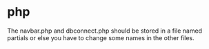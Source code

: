 # php
The navbar.php and dbconnect.php should be stored in a file named partials or else you have to change some names in the other files.
